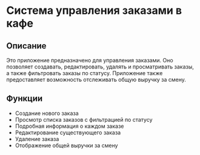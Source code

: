 # Система управления заказами в кафе

## Описание

Это приложение предназначено для управления заказами. Оно позволяет создавать, редактировать, удалять и просматривать заказы, а также фильтровать заказы по статусу. Приложение также предоставляет возможность отслеживать общую выручку за смену.

## Функции

- Создание нового заказа
- Просмотр списка заказов с фильтрацией по статусу
- Подробная информация о каждом заказе
- Редактирование существующего заказа
- Удаление заказа
- Отображение общей выручки за смену